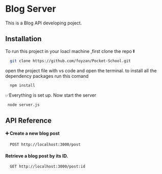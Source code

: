 
# Blog Server

This is a Blog API developing poject.



## Installation

To run this project in your loacl machine ,first clone the repo ⏬ 

```bash
  git clone https://github.com/foyzan/Pocket-School.git
```
open the project file with vs code and open the terminal. 
to install all the dependency packages run this comand

```bash
  npm install 
```
✅Everything is set up. Now start the server

```bash
 node server.js
```
## API Reference

#### ➕ Create a new blog post

```http
  POST http://localhost:3000/post
```

#### Retrieve a blog post by its ID.

```http
  GET http://localhost:3000/post:id
```



